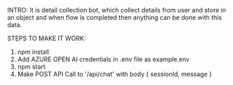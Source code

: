 INTRO:
It is detail collection bot, which collect details from user and store in an object and when flow is completed then anything can be done with this data.

STEPS TO MAKE IT WORK:
1) npm install
2) Add AZURE OPEN AI credentials in .env file as example.env
3) npm start
4) Make POST API Call to '/api/chat' with body { sessionId, message }